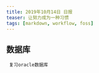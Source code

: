 ```yaml
---
title: 2019年10月14日 日报 
teaser: 让努力成为一种习惯
tags: [markdown, workflow, foss]
---
```

## 数据库
     复习oracle数据库